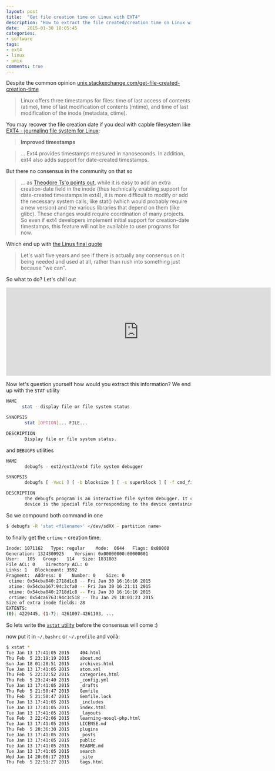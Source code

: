 ```yaml
---
layout: post
title:  "Get file creation time on Linux with EXT4"
description: "How to extract the file created/creation time on Linux with EXT4 filesystem"
date:   2015-01-30 18:05:45
categories:
- software
tags:
- ext4
- linux
- unix
comments: true
---
```


Despite the common opinion [unix.stackexchange.com/get-file-created-creation-time](https://unix.stackexchange.com/a/24442/13721)

> Linux offers three timestamps for files: time of last access of contents (atime), time of last modification of contents (mtime), and time of last modification of the inode (metadata, ctime).

You may recover the file creation date if you deal with capble filesystem like [EXT4 - journaling file system for Linux](https://en.wikipedia.org/wiki/Ext4):

> **Improved timestamps**

> ... Ext4 provides timestamps measured in nanoseconds. In addition, ext4 also adds support for date-created timestamps.

But there no consensus in the community on that so

> ... as [Theodore Ts'o points out](https://www.redhat.com/archives/ext3-users/2006-October/msg00015.html), while it is easy to add an extra creation-date field in the inode (thus technically enabling support for date-created timestamps in ext4), it is more difficult to modify or add the necessary system calls, like stat() (which would probably require a new version) and the various libraries that depend on them (like glibc). These changes would require coordination of many projects. So even if ext4 developers implement initial support for creation-date timestamps, this feature will not be available to user programs for now.

Which end up with [the Linus final quote](https://lkml.org/lkml/2010/7/22/249)

> Let's wait five years and see if there is actually any consensus on it being needed and used at all, rather than rush into something just because "we can".

So what to do? Let's chill out

<iframe scrolling="no" frameborder="0" allowTransparency="true" src="https://www.deezer.com/plugins/player?autoplay=false&amp;playlist=true&amp;width=720&amp;height=240&amp;cover=true&amp;type=playlist&amp;id=1157085741&amp;title=&amp;app_id=undefined" width="720" height="240"></iframe>

<br>

Now let's question yourself how would you extract this information? We end up with the `STAT` utility

```bash
NAME
      stat - display file or file system status

SYNOPSIS
       stat [OPTION]... FILE...

DESCRIPTION
       Display file or file system status.
```

and `DEBUGFS` utilities

```bash
NAME
       debugfs - ext2/ext3/ext4 file system debugger

SYNOPSIS
       debugfs [ -Vwci ] [ -b blocksize ] [ -s superblock ] [ -f cmd_file ] [ -R request ] [ -d data_source_device ] [ device ]

DESCRIPTION
       The debugfs program is an interactive file system debugger. It can be used to examine and change the state of an ext2, ext3, or ext4 file system.
       device is the special file corresponding to the device containing the file system (e.g /dev/hdXX).
```

So we compound both command in one

```bash
$ debugfs -R 'stat <filename>' </dev/sdXX - partition name>
```

to finally get the `crtime` - creation time:

```bash
Inode: 1071162   Type: regular    Mode:  0644   Flags: 0x80000
Generation: 1324300925    Version: 0x00000000:00000001
User:   105   Group:   114   Size: 1831803
File ACL: 0    Directory ACL: 0
Links: 1   Blockcount: 3592
Fragment:  Address: 0    Number: 0    Size: 0
 ctime: 0x54cba040:2718d1c8 -- Fri Jan 30 16:16:16 2015
 atime: 0x54cba167:94c3cfa0 -- Fri Jan 30 16:21:11 2015
 mtime: 0x54cba040:2718d1c8 -- Fri Jan 30 16:16:16 2015
 crtime: 0x54ca6763:94c3c518 -- Thu Jan 29 18:01:23 2015
Size of extra inode fields: 28
EXTENTS:
(0): 4229445, (1-7): 4261097-4261103, ...
```

So lets write the [`xstat` utility](https://gist.github.com/moiseevigor/8c496f632137605b322e) before the consensus will come :)

<script src="https://gist.github.com/moiseevigor/8c496f632137605b322e.js"></script>

now put it in `~/.bashrc` or `~/.profile` and voilà:

```bash
$ xstat *
Tue Jan 13 17:41:05 2015	404.html
Thu Feb  5 23:19:19 2015	about.md
Sun Jan 18 01:28:51 2015	archives.html
Tue Jan 13 17:41:05 2015	atom.xml
Thu Feb  5 22:32:52 2015	categories.html
Thu Feb  5 23:24:40 2015	_config.yml
Tue Jan 13 17:41:05 2015	_drafts
Thu Feb  5 21:50:47 2015	Gemfile
Thu Feb  5 21:50:47 2015	Gemfile.lock
Tue Jan 13 17:41:05 2015	_includes
Tue Jan 13 17:41:05 2015	index.html
Tue Jan 13 17:41:05 2015	_layouts
Tue Feb  3 22:42:06 2015	learning-nosql-php.html
Tue Jan 13 17:41:05 2015	LICENSE.md
Thu Feb  5 20:36:30 2015	plugins
Tue Jan 13 17:41:05 2015	_posts
Tue Jan 13 17:41:05 2015	public
Tue Jan 13 17:41:05 2015	README.md
Tue Jan 13 17:41:05 2015	search
Wed Jan 14 20:08:17 2015	_site
Thu Feb  5 22:51:27 2015	tags.html
```

